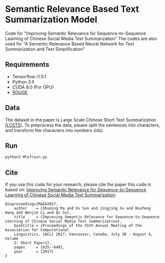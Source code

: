 # Semantic Relevance Based Text Summarization Model
Code for "Improving Semantic Relevance for Sequence-to-Sequence Learning of Chinese Social Media Text Summarization"
The codes are also used for "A Semantic Relevance Based Neural Network for Text Summarization and Text Simplification"
## Requirements
* Tensorflow r1.0.1
* Python 3.5
* CUDA 8.0 (For GPU)
* [ROUGE](http://research.microsoft.com/~cyl/download/ROUGE-1.5.5.tgz)
## Data
The dataset in the paper is Large Scale Chinese Short Text Summarization [(LCSTS)](http://icrc.hitsz.edu.cn/Article/show/139.html).
To preprocess the data, please split the sentences into characters, and transform the characters into numbers (ids).
## Run
```bash
python3 MleTrain.py
```
## Cite
If you use this code for your research, please cite the paper this code is 
based on: <a href="https://arxiv.org/pdf/1706.02459.pdf">Improving Semantic Relevance for Sequence-to-Sequence Learning of
Chinese Social Media Text Summarization</a>:

```
@inproceedings{MaEA2017,
	author    = {Shuming Ma and Xu Sun and Jingjing Xu and Houfeng Wang and Wenjie Li and Qi Su},
	title     = {Improving Semantic Relevance for Sequence-to-Sequence Learning of Chinese Social Media Text Summarization},
	booktitle = {Proceedings of the 55th Annual Meeting of the Association for Computational
	Linguistics, {ACL} 2017, Vancouver, Canada, July 30 - August 4, Volume
	2: Short Papers},
	pages     = {635--640},
	year      = {2017}
}
```
